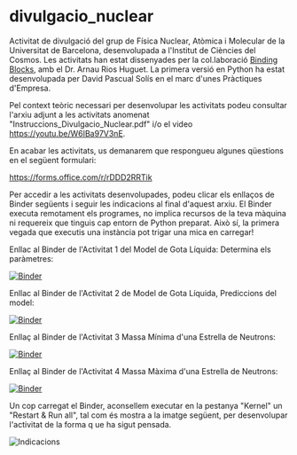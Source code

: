# divulgacio_nuclear
Activitat de divulgació del grup de Física Nuclear, Atòmica i Molecular de la Universitat de Barcelona, desenvolupada a l'Institut de Ciències del Cosmos. Les activitats han estat dissenyades per la col.laboració [Binding Blocks](https://sites.google.com/york.ac.uk/bindingblocks/home), amb el Dr. Arnau Rios Huguet. La primera versió en Python ha estat desenvolupada per David Pascual Solís en el marc d'unes Pràctiques d'Empresa.

Pel context teòric necessari per desenvolupar les activitats podeu consultar l'arxiu adjunt a les activitats anomenat "Instruccions_Divulgacio_Nuclear.pdf" i/o el video https://youtu.be/W6IBa97V3nE.

En acabar les activitats, us demanarem que respongueu algunes qüestions en el següent formulari:

https://forms.office.com/r/rDDD2RRTik

Per accedir a les activitats desenvolupades, podeu clicar els enllaços de Binder següents i seguir les indicacions al final d'aquest arxiu. El Binder executa remotament els programes, no implica recursos de la teva màquina ni requereix que tinguis cap entorn de Python preparat. Això sí, la primera vegada que executis una instància pot trigar una mica en carregar!

Enllac al Binder de l'Activitat 1 del Model de Gota Líquida: Determina els paràmetres:

[![Binder](https://mybinder.org/badge_logo.svg)](https://mybinder.org/v2/gh/arnaurios/Divulgacio_Outreach/HEAD?urlpath=%2Fnotebooks%2FMGL1_Trobar_Parametres.ipynb)

Enllac al Binder de l'Activitat 2 de Model de Gota Líquida, Prediccions del model:

[![Binder](https://mybinder.org/badge_logo.svg)](https://mybinder.org/v2/gh/arnaurios/Divulgacio_Outreach/HEAD?urlpath=%2Fnotebooks%2FMGL2_Prediccio.ipynb)

Enllaç al Binder de l'Activitat 3 Massa Mínima d'una Estrella de Neutrons:

[![Binder](https://mybinder.org/badge_logo.svg)](https://mybinder.org/v2/gh/arnaurios/Divulgacio_Outreach/HEAD?urlpath=%2Fnotebooks%2FNeutron_Star_Minimum_Mass.ipynb)

Enllaç al Binder de l'Activitat 4 Massa Màxima d'una Estrella de Neutrons:

[![Binder](https://mybinder.org/badge_logo.svg)](https://mybinder.org/v2/gh/arnaurios/Divulgacio_Outreach/HEAD?urlpath=%2Fnotebooks%2FNeutron_Star_Maximum_Mass.ipynb)

Un cop carregat el Binder, aconsellem executar en la pestanya "Kernel" un "Restart & Run all", tal com és mostra a la imatge següent, per desenvolupar l'activitat de la forma q
ue ha sigut pensada.

![Indicacions](https://user-images.githubusercontent.com/86967725/126076120-5efa1bd7-9872-4394-92b3-aae5333687bf.png)

